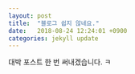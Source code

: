 ```yaml
---
layout: post
title:  "블로그 쉽지 않네요."
date:   2018-08-24 12:24:01 +0900
categories: jekyll update
---
```

대박 포스트 한 번 써내겠습니다. ㅋ

[jekyll-docs]: https://jekyllrb.com/docs/home
[jekyll-gh]:   https://github.com/jekyll/jekyll
[jekyll-talk]: https://talk.jekyllrb.com/
